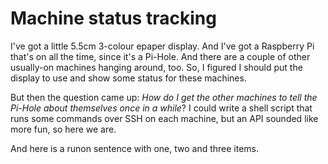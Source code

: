 # Machine status tracking

I've got a little 5.5cm 3-colour epaper display. And I've got a Raspberry Pi that's on all the time, since it's a Pi-Hole. And there are a couple of other usually-on machines hanging around, too. So, I figured I should put the display to use and show some status for these machines.

But then the question came up: _How do I get the other machines to tell the Pi-Hole about themselves once in a while_? I could write a shell script that runs some commands over SSH on each machine, but an API sounded like more fun, so here we are.

And here is a runon sentence with one, two and three items.
